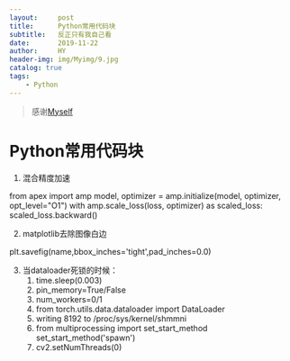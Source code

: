 ```yaml
---
layout:     post
title:      Python常用代码块
subtitle:   反正只有我自己看
date:       2019-11-22
author:     HY
header-img: img/Myimg/9.jpg
catalog: true
tags:
    - Python
---
```


> 感谢[Myself](https://difftime.github.io/)

# Python常用代码块

1. 混合精度加速

from apex import amp
model, optimizer = amp.initialize(model, optimizer, opt_level="O1") 
with amp.scale_loss(loss, optimizer) as scaled_loss:
    scaled_loss.backward()


2. matplotlib去除图像白边

plt.savefig(name,bbox_inches='tight',pad_inches=0.0)


3. 当dataloader死锁的时候：
    1. time.sleep(0.003)
    2. pin_memory=True/False
    3. num_workers=0/1
    4. from torch.utils.data.dataloader import DataLoader
    5. writing 8192 to /proc/sys/kernel/shmmni
    6. from multiprocessing import set_start_method
       set_start_method('spawn')
    7. cv2.setNumThreads(0)